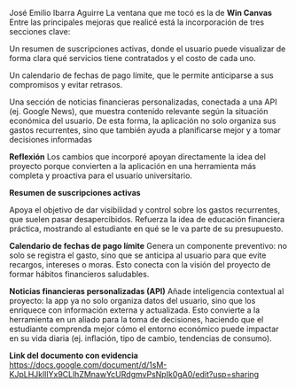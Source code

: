 José Emilio Ibarra Aguirre 
La ventana que me tocó es la de **Win Canvas**
Entre las principales mejoras que realicé está la incorporación de tres secciones clave:

Un resumen de suscripciones activas, donde el usuario puede visualizar de forma clara qué servicios tiene contratados y el costo de cada uno.

Un calendario de fechas de pago límite, que le permite anticiparse a sus compromisos y evitar retrasos.

Una sección de noticias financieras personalizadas, conectada a una API (ej. Google News), que muestra contenido relevante según la situación económica del usuario.
De esta forma, la aplicación no solo organiza sus gastos recurrentes, sino que también ayuda a planificarse mejor y a tomar decisiones informadas

**Reflexión**
Los cambios que incorporé apoyan directamente la idea del proyecto porque convierten a la aplicación en una herramienta más completa y proactiva para el usuario universitario.

**Resumen de suscripciones activas**

Apoya el objetivo de dar visibilidad y control sobre los gastos recurrentes, que suelen pasar desapercibidos.
Refuerza la idea de educación financiera práctica, mostrando al estudiante en qué se le va parte de su presupuesto.

**Calendario de fechas de pago límite**
Genera un componente preventivo: no solo se registra el gasto, sino que se anticipa al usuario para que evite recargos, intereses o moras.
Esto conecta con la visión del proyecto de formar hábitos financieros saludables.

**Noticias financieras personalizadas (API)**
Añade inteligencia contextual al proyecto: la app ya no solo organiza datos del usuario, sino que los enriquece con información externa y actualizada.
Esto convierte a la herramienta en un aliado para la toma de decisiones, haciendo que el estudiante comprenda mejor cómo el entorno económico puede impactar en su vida diaria (ej. inflación, tipo de cambio, tendencias de consumo).

**Link del documento con evidencia**
https://docs.google.com/document/d/1sM-KJpLHJklIlYx9CLlhZMnawYcURdgmvPsNpIk0gA0/edit?usp=sharing

